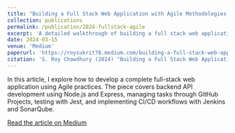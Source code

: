 ```yaml
---
title: "Building a Full Stack Web Application with Agile Methodologies (Node.js)"
collection: publications
permalink: /publication/2024-fullstack-agile
excerpt: 'A detailed walkthrough of building a full stack web application using Agile principles, Node.js, and modern development tools like GitHub Projects and CI/CD pipelines.'
date: 2024-03-15
venue: 'Medium'
paperurl: 'https://roysukrit78.medium.com/building-a-full-stack-web-application-with-agile-methodologies-node-js-98a843429ca5'
citation: 'S. Roy Chowdhury (2024) "Building a Full Stack Web Application with Agile Methodologies (Node.js)", Medium.'
---
```


In this article, I explore how to develop a complete full-stack web application using Agile practices. The piece covers backend API development using Node.js and Express, managing tasks through GitHub Projects, testing with Jest, and implementing CI/CD workflows with Jenkins and SonarQube.

[Read the article on Medium](https://roysukrit78.medium.com/building-a-full-stack-web-application-with-agile-methodologies-node-js-98a843429ca5)


